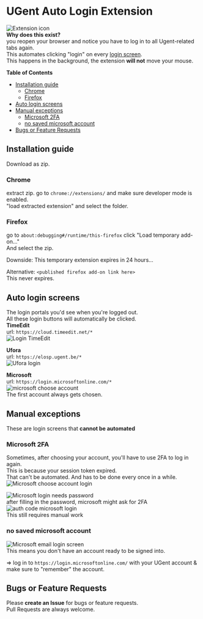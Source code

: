 # UGent Auto Login Extension
![Extension icon](icons/icon.png)  
**Why does this exist?**  
you reopen your browser and notice you have to log in to all Ugent-related tabs again.  
This automates clicking "login" on every [login screen](#auto-login-screens).  
This happens in the background, the extension **will not** move your mouse.

**Table of Contents**
* [Installation guide](#installation-guide)
    + [Chrome](#chrome)
    + [Firefox](#firefox)
* [Auto login screens](#auto-login-screens)
* [Manual exceptions](#manual-exceptions)
    + [Microsoft 2FA](#microsoft-2fa)
    + [no saved microsoft account](#no-saved-microsoft-account)
* [Bugs or Feature Requests](#bugs-or-feature-requests)

## Installation guide
Download as zip.  

### Chrome
extract zip.
go to `chrome://extensions/` and make sure developer mode is enabled.  
"load extracted extension" and select the folder.

### Firefox
go to `about:debugging#/runtime/this-firefox` click "Load temporary add-on..."  
And select the zip.  

Downside: This temporary extension expires in 24 hours...  

Alternative: `<published firefox add-on link here>`  
This never expires.

## Auto login screens
The login portals you'd see when you're logged out.  
All these login buttons will automatically be clicked.  
**TimeEdit**  
url: `https://cloud.timeedit.net/*`  
![Login TimeEdit](images/timeEdit_login.png)


**Ufora**  
url: `https://elosp.ugent.be/*`  
![Ufora login](images/ufora_login.png)

**Microsoft**  
url: `https://login.microsoftonline.com/*`  
![microsoft choose account](images/microsoft_online_auto_login.png)  
The first account always gets chosen.


## Manual exceptions
These are login screens that **cannot be automated**

### Microsoft 2FA
Sometimes, after choosing your account, you'll have to use 2FA to log in again.  
This is because your session token expired.  
That can't be automated. And has to be done every once in a while.  
![Microsoft choose account login](images/microsoft_online_login.png)


![Microsoft login needs password](images/microsoft_online_password_required.png)  
after filling in the password, microsoft might ask for 2FA  
![auth code microsoft login](images/microsoft_online_auth_code.png)  
This still requires manual work

### no saved microsoft account
![Microsoft email login screen](images/microsoft_online_no_automatic_login.png)  
This means you don't have an account ready to be signed into.  

=> log in to `https://login.microsoftonline.com/` with your UGent account & make sure to "remember" the account.

## Bugs or Feature Requests
Please **create an Issue** for bugs or feature requests.  
Pull Requests are always welcome.
